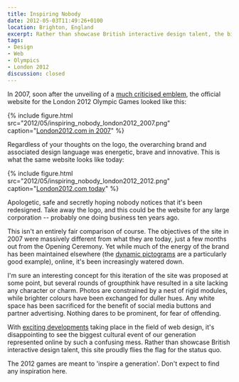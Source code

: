 ```yaml
---
title: Inspiring Nobody
date: 2012-05-03T11:49:26+0100
location: Brighton, England
excerpt: Rather than showcase British interactive design talent, the biggest cultural event of our generation has been represented online by an uninspired mess that flies the flag for the status quo.
tags:
- Design
- Web
- Olympics
- London 2012
discussion: closed
---
```

In 2007, soon after the unveiling of a [much criticised emblem][1], the official website for the London 2012 Olympic Games looked like this:

{% include figure.html
  src="2012/05/inspiring_nobody_london2012_2007.png"
  caption="[London2012.com in 2007](http://web.archive.org/web/20070910112153/http://london2012.com/)"
%}

Regardless of your thoughts on the logo, the overarching brand and associated design language was energetic, brave and innovative. This is what the same website looks like today:

{% include figure.html
  src="2012/05/inspiring_nobody_london2012_2012.png"
  caption="[London2012.com today](http://web.archive.org/web/20120503215130/http://london2012.com/)"
%}

Apologetic, safe and secretly hoping nobody notices that it's been redesigned. Take away the logo, and this could be the website for any large corporation -- probably one doing business ten years ago.

This isn't an entirely fair comparison of course. The objectives of the site in 2007 were massively different from what they are today, just a few months out from the Opening Ceremony. Yet while much of the energy of the brand has been maintained elsewhere (the [dynamic pictograms][2] are a particularly good example), online, it's been increasingly watered down.

I'm sure an interesting concept for this iteration of the site was proposed at some point, but several rounds of groupthink have resulted in a site lacking any character or charm. Photos are constrained by a nest of rigid modules, while brighter colours have been exchanged for duller hues. Any white space has been sacrificed for the benefit of social media buttons and partner advertising. Nothing dares to be prominent, for fear of offending.

With [exciting developments][3] taking place in the field of web design, it's disappointing to see the biggest cultural event of our generation represented online by such a confusing mess. Rather than showcase British interactive design talent, this site proudly flies the flag for the status quo.

The 2012 games are meant to 'inspire a generation'. Don't expect to find any inspiration here.

[1]: http://lloydyweb.paulrobertlloyd.com/blog/2007/06/2012_and_all_that.php
[2]: http://creativereview.co.uk/cr-blog/2009/october/london-2012-pictograms
[3]: http://alistapart.com/articles/responsive-web-design/
